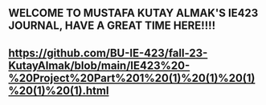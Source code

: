 ## WELCOME TO MUSTAFA KUTAY ALMAK'S IE423 JOURNAL, HAVE A GREAT TIME HERE!!!!
## https://github.com/BU-IE-423/fall-23-KutayAlmak/blob/main/IE423%20-%20Project%20Part%201%20(1)%20(1)%20(1)%20(1)%20(1).html
